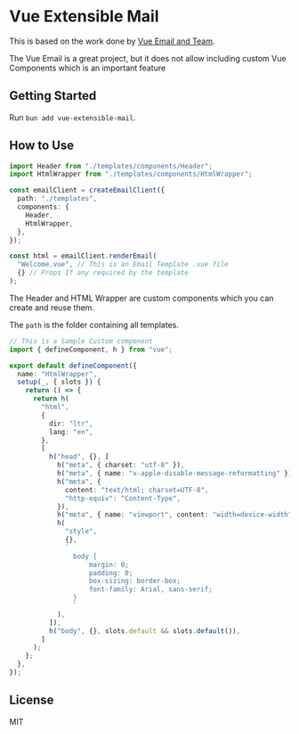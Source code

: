 # Vue Extensible Mail

This is based on the work done by [Vue Email and Team](https://github.com/vue-email).

The Vue Email is a great project, but it does not allow including custom Vue Components which is an important feature

## Getting Started

Run `bun add vue-extensible-mail`.

## How to Use

```ts
import Header from "./templates/components/Header";
import HtmlWrapper from "./templates/components/HtmlWrapper";

const emailClient = createEmailClient({
  path: "./templates",
  components: {
    Header,
    HtmlWrapper,
  },
});

const html = emailClient.renderEmail(
  "Welcome.vue", // This is an Email Template .vue file
  {} // Props If any required by the template
);
```

The Header and HTML Wrapper are custom components which you can create and reuse them.

The `path` is the folder containing all templates.

```ts
// This is a Sample Custom component
import { defineComponent, h } from "vue";

export default defineComponent({
  name: "HtmlWrapper",
  setup(_, { slots }) {
    return () => {
      return h(
        "html",
        {
          dir: "ltr",
          lang: "en",
        },
        [
          h("head", {}, [
            h("meta", { charset: "utf-8" }),
            h("meta", { name: "x-apple-disable-message-reformatting" }),
            h("meta", {
              content: "text/html; charset=UTF-8",
              "http-equiv": "Content-Type",
            }),
            h("meta", { name: "viewport", content: "width=device-width" }),
            h(
              "style",
              {},
              `
                body {
                    margin: 0;
                    padding: 0;
                    box-sizing: border-box;
                    font-family: Arial, sans-serif;
                }
                `
            ),
          ]),
          h("body", {}, slots.default && slots.default()),
        ]
      );
    };
  },
});
```

## License

MIT
